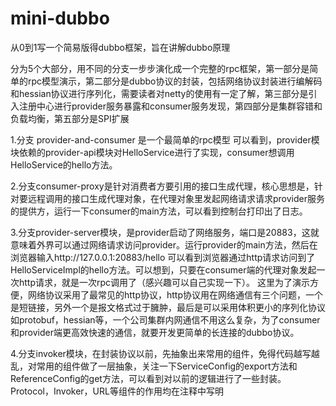 # mini-dubbo
从0到1写一个简易版得dubbo框架，旨在讲解dubbo原理

分为5个大部分，用不同的分支一步步演化成一个完整的rpc框架，第一部分是简单的rpc模型演示，第二部分是dubbo协议的封装，包括网络协议封装进行编解码和hessian协议进行序列化，需要读者对netty的使用有一定了解，第三部分是引入注册中心进行provider服务暴露和consumer服务发现，第四部分是集群容错和负载均衡，第五部分是SPI扩展

1.分支 provider-and-consumer 是一个最简单的rpc模型
可以看到，provider模块依赖的provider-api模块对HelloService进行了实现，consumer想调用HelloService的hello方法。

2.分支consumer-proxy是针对消费者方要引用的接口生成代理，核心思想是，针对要远程调用的接口生成代理对象，在代理对象里发起网络请求请求provider服务的提供方，运行一下consumer的main方法，可以看到控制台打印出了日志。

3.分支provider-server模块，是provider启动了网络服务，端口是20883，这就意味着外界可以通过网络请求访问provider。运行provider的main方法，然后在浏览器输入http://127.0.0.1:20883/hello
可以看到浏览器通过http请求访问到了HelloServiceImpl的hello方法。可以想到，只要在consumer端的代理对象发起一次http请求，就是一次rpc调用了（感兴趣可以自己实现一下）。
这里为了演示方便，网络协议采用了最常见的http协议，http协议用在网络通信有三个问题，一个是短链接，另外一个是报文格式过于臃肿，最后是可以采用体积更小的序列化协议如protobuf，hessian等，一个公司集群内网通信不用这么复杂，为了consumer和provider端更高效快速的通信，就要开发更简单的长连接的dubbo协议。

4.分支invoker模块，在封装协议以前，先抽象出来常用的组件，免得代码越写越乱，对常用的组件做了一层抽象，关注一下ServiceConfig的export方法和ReferenceConfig的get方法，可以看到对以前的逻辑进行了一些封装。Protocol，Invoker，URL等组件的作用均在注释中写明
